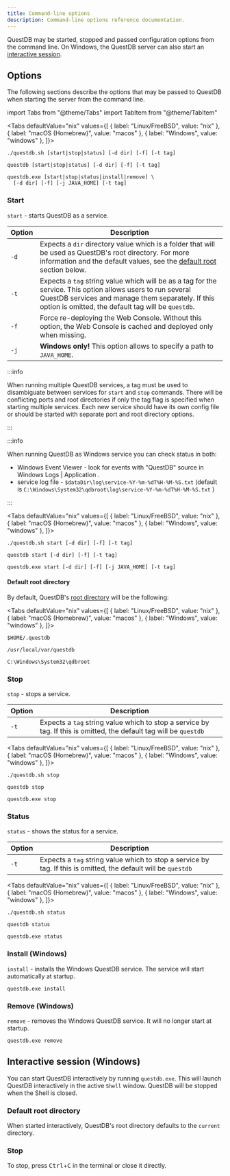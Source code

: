 ```yaml
---
title: Command-line options
description: Command-line options reference documentation.
---
```


QuestDB may be started, stopped and passed configuration options from the
command line. On Windows, the QuestDB server can also start an
[interactive session](#interactive-session-windows).

## Options

The following sections describe the options that may be passed to QuestDB when
starting the server from the command line.

<!-- prettier-ignore-start -->

import Tabs from "@theme/Tabs"
import TabItem from "@theme/TabItem"

<Tabs defaultValue="nix" 
values={[ 
  { label: "Linux/FreeBSD", value: "nix" }, 
  { label: "macOS (Homebrew)", value: "macos" }, 
  { label: "Windows", value: "windows" },
]}>

<!-- prettier-ignore-end -->

<TabItem value="nix">


```shell
./questdb.sh [start|stop|status] [-d dir] [-f] [-t tag]
```

</TabItem>


<TabItem value="macos">


```shell
questdb [start|stop|status] [-d dir] [-f] [-t tag]
```

</TabItem>


<TabItem value="windows">


```shell
questdb.exe [start|stop|status|install|remove] \
  [-d dir] [-f] [-j JAVA_HOME] [-t tag]
```

</TabItem>


</Tabs>


### Start

`start` - starts QuestDB as a service.

| Option | Description                                                                                                                                                                                                          |
| ------ | -------------------------------------------------------------------------------------------------------------------------------------------------------------------------------------------------------------------- |
| `-d`   | Expects a `dir` directory value which is a folder that will be used as QuestDB's root directory. For more information and the default values, see the [default root](#default-root-directory) section below.         |
| `-t`   | Expects a `tag` string value which will be as a tag for the service. This option allows users to run several QuestDB services and manage them separately. If this option is omitted, the default tag will be `questdb`. |
| `-f`   | Force re-deploying the Web Console. Without this option, the Web Console is cached and deployed only when missing.                                                                                                   |
| `-j`   | **Windows only!** This option allows to specify a path to `JAVA_HOME`.                                                                                                                                               |

:::info

When running multiple QuestDB services, a tag must be used to disambiguate
between services for `start` and `stop` commands. There will be conflicting
ports and root directories if only the tag flag is specified when starting
multiple services. Each new service should have its own config file or should
be started with separate port and root directory options.

:::

:::info

When running QuestDB as Windows service you can check status in both:
- Windows Event Viewer - look for events with "QuestDB" source in Windows Logs | Application .
- service log file - `$dataDir\log\service-%Y-%m-%dT%H-%M-%S.txt` (default is `C:\Windows\System32\qdbroot\log\service-%Y-%m-%dT%H-%M-%S.txt` )

:::

<!-- prettier-ignore-start -->


<Tabs defaultValue="nix" 
values={[ 
  { label: "Linux/FreeBSD", value: "nix" }, 
  { label: "macOS (Homebrew)", value: "macos" }, 
  { label: "Windows", value: "windows" },
]}>

<!-- prettier-ignore-end -->

<TabItem value="nix">


```shell
./questdb.sh start [-d dir] [-f] [-t tag]
```

</TabItem>


<TabItem value="macos">


```shell
questdb start [-d dir] [-f] [-t tag]
```

</TabItem>


<TabItem value="windows">


```shell
questdb.exe start [-d dir] [-f] [-j JAVA_HOME] [-t tag]
```

</TabItem>


</Tabs>


#### Default root directory

By default, QuestDB's [root directory](/docs/concept/root-directory-structure)
will be the following:

<!-- prettier-ignore-start -->

<Tabs defaultValue="nix" values={[
  { label: "Linux/FreeBSD", value: "nix" },
  { label: "macOS (Homebrew)", value: "macos" },
  { label: "Windows", value: "windows" },
]}>

<!-- prettier-ignore-end -->

<TabItem value="nix">


```shell
$HOME/.questdb
```

</TabItem>


<TabItem value="macos">


```shell
/usr/local/var/questdb
```

</TabItem>


<TabItem value="windows">


```shell
C:\Windows\System32\qdbroot
```

</TabItem>


</Tabs>


### Stop

`stop` - stops a service.

| Option | Description                                                                                                        |
| ------ | ------------------------------------------------------------------------------------------------------------------ |
| `-t`   | Expects a `tag` string value which to stop a service by tag. If this is omitted, the default tag will be `questdb` |

<!-- prettier-ignore-start -->

<Tabs defaultValue="nix" values={[
  { label: "Linux/FreeBSD", value: "nix" },
  { label: "macOS (Homebrew)", value: "macos" },
  { label: "Windows", value: "windows" },
]}>

<!-- prettier-ignore-end -->

<TabItem value="nix">


```shell
./questdb.sh stop
```

</TabItem>


<TabItem value="macos">


```shell
questdb stop
```

</TabItem>


<TabItem value="windows">


```shell
questdb.exe stop
```

</TabItem>


</Tabs>


### Status

`status` - shows the status for a service.

| Option | Description                                                                                                    |
| ------ | -------------------------------------------------------------------------------------------------------------- |
| `-t`   | Expects a `tag` string value which to stop a service by tag. If this is omitted, the default will be `questdb` |

<!-- prettier-ignore-start -->

<Tabs defaultValue="nix" values={[
  { label: "Linux/FreeBSD", value: "nix" },
  { label: "macOS (Homebrew)", value: "macos" },
  { label: "Windows", value: "windows" },
]}>

<!-- prettier-ignore-end -->

<TabItem value="nix">


```shell
./questdb.sh status
```

</TabItem>


<TabItem value="macos">


```shell
questdb status
```

</TabItem>


<TabItem value="windows">


```shell
questdb.exe status
```

</TabItem>


</Tabs>


### Install (Windows)

`install` - installs the Windows QuestDB service. The service will start
automatically at startup.

```shell
questdb.exe install
```

### Remove (Windows)

`remove` - removes the Windows QuestDB service. It will no longer start at
startup.

```shell
questdb.exe remove
```

## Interactive session (Windows)

You can start QuestDB interactively by running `questdb.exe`. This will launch
QuestDB interactively in the active `Shell` window. QuestDB will be stopped when
the Shell is closed.

### Default root directory

When started interactively, QuestDB's root directory defaults to the `current`
directory.

### Stop

To stop, press <kbd>Ctrl</kbd>+<kbd>C</kbd> in the terminal or close it
directly.
